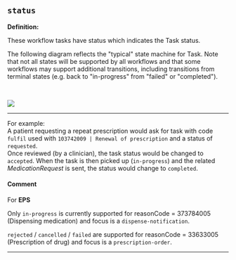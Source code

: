 ## `status`

<b>Definition:</b><br>

These workflow tasks have status which indicates the Task status.

The following diagram reflects the "typical" state machine for Task. Note that not all states will be supported by all workflows and that some workflows may support additional transitions, including transitions from terminal states (e.g. back to "in-progress" from "failed" or "completed").

<br>

<img src="https://www.hl7.org/fhir/task-state-machine.svg"></img>

---

For example: <br>
A patient requesting a repeat prescription would ask for task with code `fulfil` used with `103742009 | Renewal of prescription` and a status of `requested`. <br>
Once reviewed (by a clinician), the task status would be changed to `accepted`. When the task is then picked up (`in-progress`) and the related *MedicationRequest* is sent, the status would change to `completed`.

 #### Comment

 For **EPS**

Only `in-progress` is currently supported for reasonCode = 373784005 (Dispensing medication) and focus is a `dispense-notification`. 

`rejected` / `cancelled` / `failed` are supported for reasonCode = 33633005 (Prescription of drug) and focus is a `prescription-order`.

---